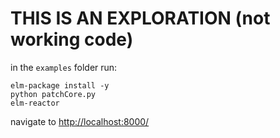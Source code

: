 # THIS IS AN EXPLORATION (not working code) 

in the `examples` folder run:


    elm-package install -y
    python patchCore.py
    elm-reactor


navigate to [http://localhost:8000/](http://localhost:8000/)